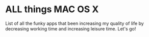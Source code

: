 # ALL things MAC OS X
List of all the funky apps that been increasing my quality of life by decreasing working time and increasing leisure time. Let's go!
